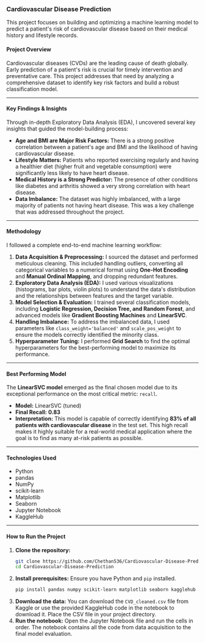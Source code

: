 ### **Cardiovascular Disease Prediction**

This project focuses on building and optimizing a machine learning model to predict a patient's risk of cardiovascular disease based on their medical history and lifestyle records.

#### **Project Overview**

Cardiovascular diseases (CVDs) are the leading cause of death globally. Early prediction of a patient's risk is crucial for timely intervention and preventative care. This project addresses that need by analyzing a comprehensive dataset to identify key risk factors and build a robust classification model.

-----

#### **Key Findings & Insights**

Through in-depth Exploratory Data Analysis (EDA), I uncovered several key insights that guided the model-building process:

  * **Age and BMI are Major Risk Factors:** There is a strong positive correlation between a patient's age and BMI and the likelihood of having cardiovascular disease.
  * **Lifestyle Matters:** Patients who reported exercising regularly and having a healthier diet (higher fruit and vegetable consumption) were significantly less likely to have heart disease.
  * **Medical History is a Strong Predictor:** The presence of other conditions like diabetes and arthritis showed a very strong correlation with heart disease.
  * **Data Imbalance:** The dataset was highly imbalanced, with a large majority of patients not having heart disease. This was a key challenge that was addressed throughout the project.

-----

#### **Methodology**

I followed a complete end-to-end machine learning workflow:

1.  **Data Acquisition & Preprocessing:** I sourced the dataset and performed meticulous cleaning. This included handling outliers, converting all categorical variables to a numerical format using **One-Hot Encoding** and **Manual Ordinal Mapping**, and dropping redundant features.
2.  **Exploratory Data Analysis (EDA):** I used various visualizations (histograms, bar plots, violin plots) to understand the data's distribution and the relationships between features and the target variable.
3.  **Model Selection & Evaluation:** I trained several classification models, including **Logistic Regression, Decision Tree, and Random Forest**, and advanced models like **Gradient Boosting Machines** and **LinearSVC**.
4.  **Handling Imbalance:** To address the imbalanced data, I used parameters like `class_weight='balanced'` and `scale_pos_weight` to ensure the models correctly identified the minority class.
5.  **Hyperparameter Tuning:** I performed **Grid Search** to find the optimal hyperparameters for the best-performing model to maximize its performance.

-----

#### **Best Performing Model**

The **LinearSVC model** emerged as the final chosen model due to its exceptional performance on the most critical metric: `recall`.

  * **Model:** LinearSVC (tuned)
  * **Final Recall:** **0.83**
  * **Interpretation:** This model is capable of correctly identifying **83% of all patients with cardiovascular disease** in the test set. This high recall makes it highly suitable for a real-world medical application where the goal is to find as many at-risk patients as possible.

-----

#### **Technologies Used**

  * Python
  * pandas
  * NumPy
  * scikit-learn
  * Matplotlib
  * Seaborn
  * Jupyter Notebook
  * KaggleHub

-----

#### **How to Run the Project**

1.  **Clone the repository:**
    ```bash
    git clone https://github.com/Chethan536/Cardiovascular-Disease-Prediction
    cd Cardiovascular-Disease-Prediction
    ```
2.  **Install prerequisites:** Ensure you have Python and `pip` installed.
    ```bash
    pip install pandas numpy scikit-learn matplotlib seaborn kagglehub
    ```
3.  **Download the data:** You can download the `CVD_cleaned.csv` file from Kaggle or use the provided KaggleHub code in the notebook to download it. Place the CSV file in your project directory.
4.  **Run the notebook:** Open the Jupyter Notebook file and run the cells in order. The notebook contains all the code from data acquisition to the final model evaluation.
